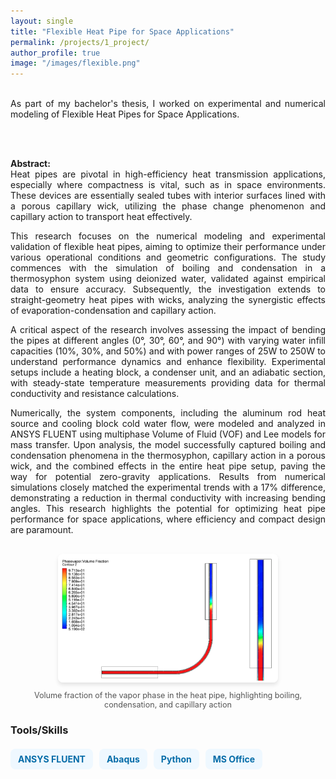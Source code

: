 ```yaml
---
layout: single
title: "Flexible Heat Pipe for Space Applications"
permalink: /projects/1_project/
author_profile: true
image: "/images/flexible.png"
---
```

<br>
<div style="text-align: justify;margin-bottom: 30px;">
As part of my bachelor's thesis, I worked on experimental and numerical modeling of Flexible Heat Pipes for Space Applications.

<br><br>

<p><b>Abstract:</b><br>
Heat pipes are pivotal in high-efficiency heat transmission applications, especially where compactness is vital, such as in space environments. These devices are essentially sealed tubes with interior surfaces lined with a porous capillary wick, utilizing the phase change phenomenon and capillary action to transport heat effectively. 

This research focuses on the numerical modeling and experimental validation of flexible heat pipes, aiming to optimize their performance under various operational conditions and geometric configurations. The study commences with the simulation of boiling and condensation in a thermosyphon system using deionized water, validated against empirical data to ensure accuracy. Subsequently, the investigation extends to straight-geometry heat pipes with wicks, analyzing the synergistic effects of evaporation-condensation and capillary action. 

A critical aspect of the research involves assessing the impact of bending the pipes at different angles (0°, 30°, 60°, and 90°) with varying water infill capacities (10%, 30%, and 50%) and with power ranges of 25W to 250W to understand performance dynamics and enhance flexibility. Experimental setups include a heating block, a condenser unit, and an adiabatic section, with steady-state temperature measurements providing data for thermal conductivity and resistance calculations.

Numerically, the system components, including the aluminum rod heat source and cooling block cold water flow, were modeled and analyzed in ANSYS FLUENT using multiphase Volume of Fluid (VOF) and Lee models for mass transfer. Upon analysis, the model successfully captured boiling and condensation phenomena in the thermosyphon, capillary action in a porous wick, and the combined effects in the entire heat pipe setup, paving the way for potential zero-gravity applications. Results from numerical simulations closely matched the experimental trends with a 17% difference, demonstrating a reduction in thermal conductivity with increasing bending angles. This research highlights the potential for optimizing heat pipe performance for space applications, where efficiency and compact design are paramount.
</p>
</div>

<div style="text-align: center; margin: 20px 0;">
  <img src="/images/Heatpipe.png" alt="Heat Pipe Vapor Phase Volume Fraction" style="max-width: 70%; border-radius: 8px; box-shadow: 0 4px 6px rgba(0, 0, 0, 0.1);">
  <p style="font-size: 0.9em; color: #555; margin-top: 10px;">
    Volume fraction of the vapor phase in the heat pipe, highlighting boiling, condensation, and capillary action
  </p>
</div>

### Tools/Skills

<div style="display: flex; flex-wrap: wrap; gap: 10px; margin-top: 20px;">
  <span style="background-color:rgb(239, 248, 255); color: rgb(5, 108, 168); font-size: 14px; font-weight: bold; padding: 8px 12px; border-radius: 8px;">ANSYS FLUENT</span>
  <span style="background-color:rgb(239, 248, 255); color: rgb(5, 108, 168); font-size: 14px; font-weight: bold; padding: 8px 12px; border-radius: 8px;">Abaqus</span>
  <span style="background-color:rgb(239, 248, 255); color: rgb(5, 108, 168); font-size: 14px; font-weight: bold; padding: 8px 12px; border-radius: 8px;">Python</span>
  <span style="background-color:rgb(239, 248, 255); color: rgb(5, 108, 168); font-size: 14px; font-weight: bold; padding: 8px 12px; border-radius: 8px;">MS Office</span>
</div>
